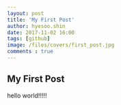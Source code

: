 ```yaml
---
layout: post
title: 'My First Post'
author: hyesoo.shin
date: 2017-11-02 16:00
tags: [github]
image: /files/covers/first_post.jpg
comments : true
---
```


## My First Post

hello world!!!!!
